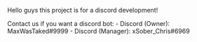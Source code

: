 Hello guys this project is for a discord development!

Contact us if you want a discord bot:
    - Discord (Owner): MaxWasTaked#9999 
    - Discord (Manager): xSober_Chris#6969
